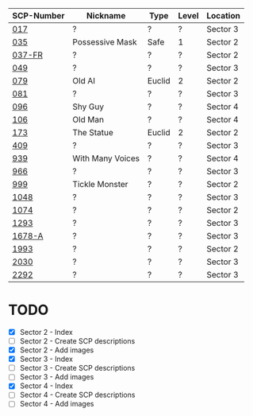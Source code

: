 SCP-Number                   | Nickname         | Type    | Level | Location
---------------------------- | ---------------- | ------- | ----- | --------
[017](/SCP/SCP-017.md)       | ?                | ?       |   ?   | Sector 3
[035](/SCP/SCP-035.md)       | Possessive Mask  | Safe    |   1   | Sector 2
[037-FR](/SCP/SCP-037-FR.md) | ?                | ?       |   ?   | Sector 2
[049](/SCP/SCP-049.md)       | ?                | ?       |   ?   | Sector 3
[079](/SCP/SCP-079.md)       | Old AI           | Euclid  |   2   | Sector 2
[081](/SCP/SCP-081.md)       | ?                | ?       |   ?   | Sector 3
[096](/SCP/SCP-096.md)       | Shy Guy          | ?       |   ?   | Sector 4
[106](/SCP/SCP-106.md)       | Old Man          | ?       |   ?   | Sector 4
[173](/SCP/SCP-173.md)       | The Statue       | Euclid  |   2   | Sector 2
[409](/SCP/SCP-409.md)       | ?                | ?       |   ?   | Sector 3
[939](/SCP/SCP-939.md)       | With Many Voices | ?       |   ?   | Sector 4
[966](/SCP/SCP-966.md)       | ?                | ?       |   ?   | Sector 3
[999](/SCP/SCP-999.md)       | Tickle Monster   | ?       |   ?   | Sector 2
[1048](/SCP/SCP-1048.md)     | ?                | ?       |   ?   | Sector 3
[1074](/SCP/SCP-1074.md)     | ?                | ?       |   ?   | Sector 2
[1293](/SCP/SCP-1293.md)     | ?                | ?       |   ?   | Sector 3
[1678-A](/SCP/SCP-1678-A.md) | ?                | ?       |   ?   | Sector 3
[1993](/SCP/SCP-1993.md)     | ?                | ?       |   ?   | Sector 2
[2030](/SCP/SCP-2030.md)     | ?                | ?       |   ?   | Sector 3
[2292](/SCP/SCP-2292.md)     | ?                | ?       |   ?   | Sector 3

# TODO
- [X] Sector 2 - Index
- [ ] Sector 2 - Create SCP descriptions
- [X] Sector 2 - Add images
- [X] Sector 3 - Index
- [ ] Sector 3 - Create SCP descriptions
- [ ] Sector 3 - Add images
- [X] Sector 4 - Index
- [ ] Sector 4 - Create SCP descriptions
- [ ] Sector 4 - Add images
